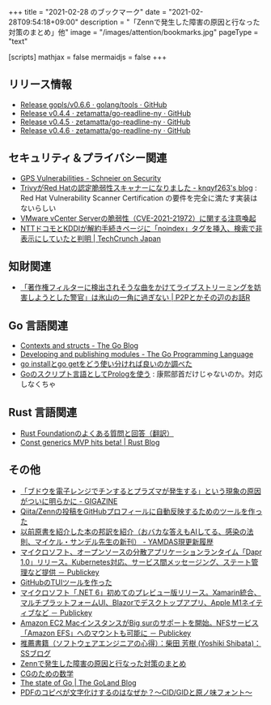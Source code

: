 +++
title = "2021-02-28 のブックマーク"
date =  "2021-02-28T09:54:18+09:00"
description = "「Zennで発生した障害の原因と行なった対策のまとめ」他"
image = "/images/attention/bookmarks.jpg"
pageType = "text"

[scripts]
  mathjax = false
  mermaidjs = false
+++

## リリース情報

- [Release gopls/v0.6.6 · golang/tools · GitHub](https://github.com/golang/tools/releases/tag/gopls/v0.6.6)
- [Release v0.4.4 · zetamatta/go-readline-ny · GitHub](https://github.com/zetamatta/go-readline-ny/releases/tag/v0.4.4)
- [Release v0.4.5 · zetamatta/go-readline-ny · GitHub](https://github.com/zetamatta/go-readline-ny/releases/tag/v0.4.5)
- [Release v0.4.6 · zetamatta/go-readline-ny · GitHub](https://github.com/zetamatta/go-readline-ny/releases/tag/v0.4.6)

## セキュリティ＆プライバシー関連

- [GPS Vulnerabilities - Schneier on Security](https://www.schneier.com/blog/archives/2021/02/gps-vulnerabilities.html)
- [TrivyがRed Hatの認定脆弱性スキャナーになりました - knqyf263's blog](https://knqyf263.hatenablog.com/entry/2021/02/24/054729) : Red Hat Vulnerability Scanner Certification の要件を完全に満たす実装はないらしい
- [VMware vCenter Serverの脆弱性（CVE-2021-21972）に関する注意喚起](https://www.jpcert.or.jp/at/2021/at210011.html)
- [NTTドコモとKDDIが解約手続きページに「noindex」タグを挿入、検索で非表示にしていたと判明  |  TechCrunch Japan](https://jp.techcrunch.com/2021/02/26/ntt-docomo-kddi-noindex/)

## 知財関連

- [「著作権フィルターに検出されそうな曲をかけてライブストリーミングを妨害しようとした警官」は氷山の一角に過ぎない | P2Pとかその辺のお話R](https://p2ptk.org/copyright/3273)

## Go 言語関連

- [Contexts and structs - The Go Blog](https://blog.golang.org/context-and-structs)
- [Developing and publishing modules - The Go Programming Language](https://golang.org/doc/modules/developing)
- [go installとgo getをどう使い分ければ良いのか調べた](https://zenn.dev/minguu/articles/20210225-difference-of-go-install-and-go-get)
- [Goのスクリプト言語としてPrologを使う](https://zenn.dev/ichiban/articles/d5974f46596ca6) : 康熙部首だけじゃないのか。対応しなくちゃ

## Rust 言語関連

- [Rust Foundationのよくある質問と回答（翻訳）](https://zenn.dev/dalance/articles/508f75afb2844e)
- [Const generics MVP hits beta! | Rust Blog](https://blog.rust-lang.org/2021/02/26/const-generics-mvp-beta.html)

## その他

- [「ブドウを電子レンジでチンするとプラズマが発生する」という現象の原因がついに明らかに - GIGAZINE](https://gigazine.net/news/20190219-plasma-formation-in-grapes/)
- [Qiita/Zennの投稿をGitHubプロフィールに自動反映するためのツールを作った](https://zenn.dev/ikawaha/articles/20210221-c8f2d9ac028ae49d551a)
- [以前原書を紹介した本の邦訳を紹介（おバカな答えもAIしてる、感染の法則、マイケル・サンデル先生の新刊） - YAMDAS現更新履歴](https://yamdas.hatenablog.com/entry/20210222/yakusho)
- [マイクロソフト、オープンソースの分散アプリケーションランタイム「Dapr 1.0」リリース。Kubernetes対応、サービス間メッセージング、ステート管理など提供 － Publickey](https://www.publickey1.jp/blog/21/dapr_10kubernetes.html)
- [GitHubのTUIツールを作った](https://zenn.dev/skanehira/articles/2021-02-22-go-github-tui)
- [マイクロソフト「.NET 6」初めてのプレビュー版リリース。Xamarin統合、マルチプラットフォームUI、Blazorでデスクトップアプリ、Apple M1ネイティブなど － Publickey](https://www.publickey1.jp/blog/21/net_6xamarinuiblazorapple_m1.html)
- [Amazon EC2 MacインスタンスがBig surのサポートを開始。NFSサービス「Amazon EFS」へのマウントも可能に － Publickey](https://www.publickey1.jp/blog/21/amazon_ec2_macbig_surnfsamazon_efs.html)
- [推薦書籍（ソフトウェアエンジニアの心得）：柴田 芳樹 (Yoshiki Shibata)：SSブログ](https://yshibata.blog.ss-blog.jp/2021-02-24)
- [Zennで発生した障害の原因と行なった対策のまとめ](https://zenn.dev/catnose99/articles/b1735af8aa0b02)
- [CGのための数学](https://zenn.dev/mebiusbox/books/132b654aa02124)
- [The state of Go | The GoLand Blog](https://blog.jetbrains.com/go/2021/02/03/the-state-of-go/)
- [PDFのコピペが文字化けするのはなぜか？～CID/GIDと原ノ味フォント～](https://www.slideshare.net/trueroad_jp/pdfcidgid)
